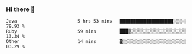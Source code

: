 ### Hi there 👋

<!--START_SECTION:waka-->

```text
Java                       5 hrs 53 mins   ████████████████████░░░░░   79.93 %
Ruby                       59 mins         ███▒░░░░░░░░░░░░░░░░░░░░░   13.34 %
Other                      14 mins         ▓░░░░░░░░░░░░░░░░░░░░░░░░   03.29 %
```

<!--END_SECTION:waka-->

<!--
**jerry-shao/jerry-shao** is a ✨ _special_ ✨ repository because its `README.md` (this file) appears on your GitHub profile.

Here are some ideas to get you started:

- 🔭 I’m currently working on ...
- 🌱 I’m currently learning ...
- 👯 I’m looking to collaborate on ...
- 🤔 I’m looking for help with ...
- 💬 Ask me about ...
- 📫 How to reach me: ...
- 😄 Pronouns: ...
- ⚡ Fun fact: ...
-->
